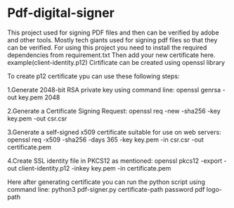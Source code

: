 # Pdf-digital-signer
This project used for signing PDF files and then can be verified by adobe and other tools.
Mostly tech giants used for signing pdf files so that they can be verified.
For using this project you need to install the required dependencies from requirement.txt
Then add your new certificate here. example(client-identity.p12)
Cirtificate can be created using openssl library

To create p12 certificate ypu can use these following steps:

1.Generate 2048-bit RSA private key using command line: 
openssl genrsa -out key.pem 2048

2.Generate a Certificate Signing Request:
openssl req -new -sha256 -key key.pem -out csr.csr

3.Generate a self-signed x509 certificate suitable for use on web servers:
openssl req -x509 -sha256 -days 365 -key key.pem -in csr.csr -out certificate.pem

4.Create SSL identity file in PKCS12 as mentioned:
openssl pkcs12 -export -out client-identity.p12 -inkey key.pem -in certificate.pem

Here after generating certificate you can run the python script using command line:
python3 pdf-signer.py certificate-path password pdf logo-path